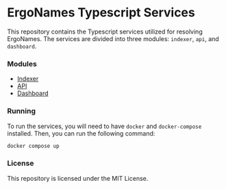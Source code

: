 # ErgoNames Typescript Services

This repository contains the Typescript services utilized for resolving ErgoNames. The services are divided into three modules: `indexer`, `api`, and `dashboard`.

### Modules

- [Indexer](./indexer/README.md)
- [API](./api/README.md)
- [Dashboard](./dashboard/README.md)

### Running

To run the services, you will need to have `docker` and `docker-compose` installed. Then, you can run the following command:

```bash
docker compose up
```

### License

This repository is licensed under the MIT License.
